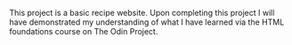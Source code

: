 This project is a basic recipe website. Upon completing this project I will have demonstrated my understanding of what I have learned via the HTML foundations course on The Odin Project.